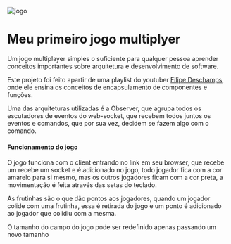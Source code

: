 ![jogo](https://user-images.githubusercontent.com/57686218/116423145-cb63e300-a816-11eb-9eb0-ad916a69ccf6.gif)

<h1>Meu primeiro jogo multiplyer</h1>
<p>Um jogo multiplayer simples o suficiente para qualquer pessoa aprender conceitos importantes sobre arquitetura e desenvolvimento de software.</p>

<p>Este projeto foi feito apartir de uma playlist do youtuber <a href="https://www.youtube.com/watch?v=0sTfIZvjYJk&list=PLMdYygf53DP5SVQQrkKCVWDS0TwYLVitL">Filipe Deschamps</a>, onde ele ensina os conceitos de encapsulamento de componentes e funções.</p>
<p>Uma das arquiteturas utilizadas é a Observer, que agrupa todos os escutadores de eventos do web-socket, que recebem todos juntos os eventos e comandos, que por sua vez, decidem se fazem algo com o comando.</p>

<h4>Funcionamento do jogo</h4>

<p>O jogo funciona com o client entrando no link em seu browser, que recebe um recebe um socket e é adicionado no jogo, todo jogador fica com a cor amarelo para si mesmo, mas os outros jogadores ficam com a cor preta, a movimentação é feita através das setas do teclado.
  
As frutinhas são o que dão pontos aos jogadores, quando um jogador colide com uma frutinha, essa é retirada do jogo e um ponto é adicionado ao jogador que colidiu com a mesma.</p>

<p>O tamanho do campo do jogo pode ser redefinido apenas passando um novo tamanho</p>
